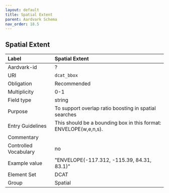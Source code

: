 ```yaml
---
layout: default
title: Spatial Extent
parent: Aardvark Schema
nav_order: 18.5
---
```


## Spatial Extent

| Label                 | Spatial Extent                                                                                                           |
|:--------------------- |:------------------------------------------------------------------------------------------------------------------------ |
| Aardvark-id           | ?                                                                                                                        |
| URI                   | `dcat_bbox`                                                                                                              |
| Obligation            | Recommended                                                                                                              |
| Multiplicity          | 0-1                                                                                                                      |
| Field type            | string                                                                                                                   |
| Purpose               | To support overlap ratio boosting in spatial searches                                                                    |
| Entry Guidelines      | This should be a bounding box in this format: ENVELOPE(w,e,n,s).                                                         |
| Commentary            |                                                                                                                          |
| Controlled Vocabulary | no                                                                                                                       |
| Example value         | "ENVELOPE(-117.312, -115.39, 84.31, 83.1)"                                                                               |
| Element Set           | DCAT                                                                                                                     |
| Group                 | Spatial                                                                                                                  |
